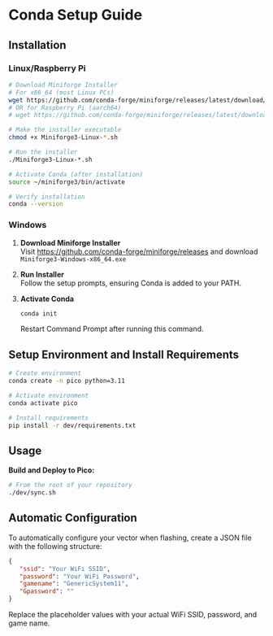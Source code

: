 # Conda Setup Guide

## Installation

### Linux/Raspberry Pi

```bash
# Download Miniforge Installer
# For x86_64 (most Linux PCs)
wget https://github.com/conda-forge/miniforge/releases/latest/download/Miniforge3-Linux-x86_64.sh
# OR for Raspberry Pi (aarch64)
# wget https://github.com/conda-forge/miniforge/releases/latest/download/Miniforge3-Linux-aarch64.sh

# Make the installer executable
chmod +x Miniforge3-Linux-*.sh

# Run the installer
./Miniforge3-Linux-*.sh

# Activate Conda (after installation)
source ~/miniforge3/bin/activate

# Verify installation
conda --version
```

### Windows

1. **Download Miniforge Installer**  
   Visit https://github.com/conda-forge/miniforge/releases and download `Miniforge3-Windows-x86_64.exe`

2. **Run Installer**  
   Follow the setup prompts, ensuring Conda is added to your PATH.

3. **Activate Conda**  
   ```cmd
   conda init
   ```
   Restart Command Prompt after running this command.

## Setup Environment and Install Requirements

```bash
# Create environment
conda create -n pico python=3.11

# Activate environment
conda activate pico

# Install requirements
pip install -r dev/requirements.txt
```

## Usage

**Build and Deploy to Pico:**

```bash
# From the root of your repository
./dev/sync.sh
```

## Automatic Configuration

To automatically configure your vector when flashing, create a JSON file with the following structure:

```json
{
   "ssid": "Your WiFi SSID",
   "password": "Your WiFi Password",
   "gamename": "GenericSystem11",
   "Gpassword": ""
}
```

Replace the placeholder values with your actual WiFi SSID, password, and game name.
